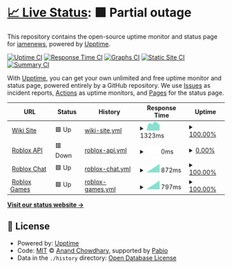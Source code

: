 # [📈 Live Status](https://status.dovedale.wiki): <!--live status--> **🟧 Partial outage**

This repository contains the open-source uptime monitor and status page for [iamenews](info.enews.link), powered by [Upptime](https://github.com/upptime/upptime).

[![Uptime CI](https://github.com/iamenews/wiki-uptime/workflows/Uptime%20CI/badge.svg)](https://github.com/iamenews/wiki-uptime/actions?query=workflow%3A%22Uptime+CI%22)
[![Response Time CI](https://github.com/iamenews/wiki-uptime/workflows/Response%20Time%20CI/badge.svg)](https://github.com/iamenews/wiki-uptime/actions?query=workflow%3A%22Response+Time+CI%22)
[![Graphs CI](https://github.com/iamenews/wiki-uptime/workflows/Graphs%20CI/badge.svg)](https://github.com/iamenews/wiki-uptime/actions?query=workflow%3A%22Graphs+CI%22)
[![Static Site CI](https://github.com/iamenews/wiki-uptime/workflows/Static%20Site%20CI/badge.svg)](https://github.com/iamenews/wiki-uptime/actions?query=workflow%3A%22Static+Site+CI%22)
[![Summary CI](https://github.com/iamenews/wiki-uptime/workflows/Summary%20CI/badge.svg)](https://github.com/iamenews/wiki-uptime/actions?query=workflow%3A%22Summary+CI%22)

With [Upptime](https://upptime.js.org), you can get your own unlimited and free uptime monitor and status page, powered entirely by a GitHub repository. We use [Issues](https://github.com/iamenews/wiki-uptime/issues) as incident reports, [Actions](https://github.com/iamenews/wiki-uptime/actions) as uptime monitors, and [Pages](https://status.dovedale.wiki) for the status page.

<!--start: status pages-->
<!-- This summary is generated by Upptime (https://github.com/upptime/upptime) -->
<!-- Do not edit this manually, your changes will be overwritten -->
<!-- prettier-ignore -->
| URL | Status | History | Response Time | Uptime |
| --- | ------ | ------- | ------------- | ------ |
| <img alt="" src="https://icons.duckduckgo.com/ip3/dovedale.wiki.ico" height="13"> [Wiki Site](https://dovedale.wiki) | 🟩 Up | [wiki-site.yml](https://github.com/iamenews/wiki-uptime/commits/HEAD/history/wiki-site.yml) | <details><summary><img alt="Response time graph" src="./graphs/wiki-site/response-time-week.png" height="20"> 1323ms</summary><br><a href="https://status.dovedale.wiki/history/wiki-site"><img alt="Response time 1323" src="https://img.shields.io/endpoint?url=https%3A%2F%2Fraw.githubusercontent.com%2Fiamenews%2Fwiki-uptime%2FHEAD%2Fapi%2Fwiki-site%2Fresponse-time.json"></a><br><a href="https://status.dovedale.wiki/history/wiki-site"><img alt="24-hour response time 1323" src="https://img.shields.io/endpoint?url=https%3A%2F%2Fraw.githubusercontent.com%2Fiamenews%2Fwiki-uptime%2FHEAD%2Fapi%2Fwiki-site%2Fresponse-time-day.json"></a><br><a href="https://status.dovedale.wiki/history/wiki-site"><img alt="7-day response time 1323" src="https://img.shields.io/endpoint?url=https%3A%2F%2Fraw.githubusercontent.com%2Fiamenews%2Fwiki-uptime%2FHEAD%2Fapi%2Fwiki-site%2Fresponse-time-week.json"></a><br><a href="https://status.dovedale.wiki/history/wiki-site"><img alt="30-day response time 1323" src="https://img.shields.io/endpoint?url=https%3A%2F%2Fraw.githubusercontent.com%2Fiamenews%2Fwiki-uptime%2FHEAD%2Fapi%2Fwiki-site%2Fresponse-time-month.json"></a><br><a href="https://status.dovedale.wiki/history/wiki-site"><img alt="1-year response time 1323" src="https://img.shields.io/endpoint?url=https%3A%2F%2Fraw.githubusercontent.com%2Fiamenews%2Fwiki-uptime%2FHEAD%2Fapi%2Fwiki-site%2Fresponse-time-year.json"></a></details> | <details><summary><a href="https://status.dovedale.wiki/history/wiki-site">100.00%</a></summary><a href="https://status.dovedale.wiki/history/wiki-site"><img alt="All-time uptime 100.00%" src="https://img.shields.io/endpoint?url=https%3A%2F%2Fraw.githubusercontent.com%2Fiamenews%2Fwiki-uptime%2FHEAD%2Fapi%2Fwiki-site%2Fuptime.json"></a><br><a href="https://status.dovedale.wiki/history/wiki-site"><img alt="24-hour uptime 100.00%" src="https://img.shields.io/endpoint?url=https%3A%2F%2Fraw.githubusercontent.com%2Fiamenews%2Fwiki-uptime%2FHEAD%2Fapi%2Fwiki-site%2Fuptime-day.json"></a><br><a href="https://status.dovedale.wiki/history/wiki-site"><img alt="7-day uptime 100.00%" src="https://img.shields.io/endpoint?url=https%3A%2F%2Fraw.githubusercontent.com%2Fiamenews%2Fwiki-uptime%2FHEAD%2Fapi%2Fwiki-site%2Fuptime-week.json"></a><br><a href="https://status.dovedale.wiki/history/wiki-site"><img alt="30-day uptime 100.00%" src="https://img.shields.io/endpoint?url=https%3A%2F%2Fraw.githubusercontent.com%2Fiamenews%2Fwiki-uptime%2FHEAD%2Fapi%2Fwiki-site%2Fuptime-month.json"></a><br><a href="https://status.dovedale.wiki/history/wiki-site"><img alt="1-year uptime 100.00%" src="https://img.shields.io/endpoint?url=https%3A%2F%2Fraw.githubusercontent.com%2Fiamenews%2Fwiki-uptime%2FHEAD%2Fapi%2Fwiki-site%2Fuptime-year.json"></a></details>
| <img alt="" src="https://icons.duckduckgo.com/ip3/null.ico" height="13"> [Roblox API](api.roblox.com) | 🟥 Down | [roblox-api.yml](https://github.com/iamenews/wiki-uptime/commits/HEAD/history/roblox-api.yml) | <details><summary><img alt="Response time graph" src="./graphs/roblox-api/response-time-week.png" height="20"> 0ms</summary><br><a href="https://status.dovedale.wiki/history/roblox-api"><img alt="Response time 0" src="https://img.shields.io/endpoint?url=https%3A%2F%2Fraw.githubusercontent.com%2Fiamenews%2Fwiki-uptime%2FHEAD%2Fapi%2Froblox-api%2Fresponse-time.json"></a><br><a href="https://status.dovedale.wiki/history/roblox-api"><img alt="24-hour response time 0" src="https://img.shields.io/endpoint?url=https%3A%2F%2Fraw.githubusercontent.com%2Fiamenews%2Fwiki-uptime%2FHEAD%2Fapi%2Froblox-api%2Fresponse-time-day.json"></a><br><a href="https://status.dovedale.wiki/history/roblox-api"><img alt="7-day response time 0" src="https://img.shields.io/endpoint?url=https%3A%2F%2Fraw.githubusercontent.com%2Fiamenews%2Fwiki-uptime%2FHEAD%2Fapi%2Froblox-api%2Fresponse-time-week.json"></a><br><a href="https://status.dovedale.wiki/history/roblox-api"><img alt="30-day response time 0" src="https://img.shields.io/endpoint?url=https%3A%2F%2Fraw.githubusercontent.com%2Fiamenews%2Fwiki-uptime%2FHEAD%2Fapi%2Froblox-api%2Fresponse-time-month.json"></a><br><a href="https://status.dovedale.wiki/history/roblox-api"><img alt="1-year response time 0" src="https://img.shields.io/endpoint?url=https%3A%2F%2Fraw.githubusercontent.com%2Fiamenews%2Fwiki-uptime%2FHEAD%2Fapi%2Froblox-api%2Fresponse-time-year.json"></a></details> | <details><summary><a href="https://status.dovedale.wiki/history/roblox-api">0.00%</a></summary><a href="https://status.dovedale.wiki/history/roblox-api"><img alt="All-time uptime 0.00%" src="https://img.shields.io/endpoint?url=https%3A%2F%2Fraw.githubusercontent.com%2Fiamenews%2Fwiki-uptime%2FHEAD%2Fapi%2Froblox-api%2Fuptime.json"></a><br><a href="https://status.dovedale.wiki/history/roblox-api"><img alt="24-hour uptime 0.00%" src="https://img.shields.io/endpoint?url=https%3A%2F%2Fraw.githubusercontent.com%2Fiamenews%2Fwiki-uptime%2FHEAD%2Fapi%2Froblox-api%2Fuptime-day.json"></a><br><a href="https://status.dovedale.wiki/history/roblox-api"><img alt="7-day uptime 0.00%" src="https://img.shields.io/endpoint?url=https%3A%2F%2Fraw.githubusercontent.com%2Fiamenews%2Fwiki-uptime%2FHEAD%2Fapi%2Froblox-api%2Fuptime-week.json"></a><br><a href="https://status.dovedale.wiki/history/roblox-api"><img alt="30-day uptime 0.00%" src="https://img.shields.io/endpoint?url=https%3A%2F%2Fraw.githubusercontent.com%2Fiamenews%2Fwiki-uptime%2FHEAD%2Fapi%2Froblox-api%2Fuptime-month.json"></a><br><a href="https://status.dovedale.wiki/history/roblox-api"><img alt="1-year uptime 0.00%" src="https://img.shields.io/endpoint?url=https%3A%2F%2Fraw.githubusercontent.com%2Fiamenews%2Fwiki-uptime%2FHEAD%2Fapi%2Froblox-api%2Fuptime-year.json"></a></details>
| <img alt="" src="https://icons.duckduckgo.com/ip3/null.ico" height="13"> [Roblox Chat](chat.roblox.com) | 🟩 Up | [roblox-chat.yml](https://github.com/iamenews/wiki-uptime/commits/HEAD/history/roblox-chat.yml) | <details><summary><img alt="Response time graph" src="./graphs/roblox-chat/response-time-week.png" height="20"> 872ms</summary><br><a href="https://status.dovedale.wiki/history/roblox-chat"><img alt="Response time 872" src="https://img.shields.io/endpoint?url=https%3A%2F%2Fraw.githubusercontent.com%2Fiamenews%2Fwiki-uptime%2FHEAD%2Fapi%2Froblox-chat%2Fresponse-time.json"></a><br><a href="https://status.dovedale.wiki/history/roblox-chat"><img alt="24-hour response time 872" src="https://img.shields.io/endpoint?url=https%3A%2F%2Fraw.githubusercontent.com%2Fiamenews%2Fwiki-uptime%2FHEAD%2Fapi%2Froblox-chat%2Fresponse-time-day.json"></a><br><a href="https://status.dovedale.wiki/history/roblox-chat"><img alt="7-day response time 872" src="https://img.shields.io/endpoint?url=https%3A%2F%2Fraw.githubusercontent.com%2Fiamenews%2Fwiki-uptime%2FHEAD%2Fapi%2Froblox-chat%2Fresponse-time-week.json"></a><br><a href="https://status.dovedale.wiki/history/roblox-chat"><img alt="30-day response time 872" src="https://img.shields.io/endpoint?url=https%3A%2F%2Fraw.githubusercontent.com%2Fiamenews%2Fwiki-uptime%2FHEAD%2Fapi%2Froblox-chat%2Fresponse-time-month.json"></a><br><a href="https://status.dovedale.wiki/history/roblox-chat"><img alt="1-year response time 872" src="https://img.shields.io/endpoint?url=https%3A%2F%2Fraw.githubusercontent.com%2Fiamenews%2Fwiki-uptime%2FHEAD%2Fapi%2Froblox-chat%2Fresponse-time-year.json"></a></details> | <details><summary><a href="https://status.dovedale.wiki/history/roblox-chat">100.00%</a></summary><a href="https://status.dovedale.wiki/history/roblox-chat"><img alt="All-time uptime 100.00%" src="https://img.shields.io/endpoint?url=https%3A%2F%2Fraw.githubusercontent.com%2Fiamenews%2Fwiki-uptime%2FHEAD%2Fapi%2Froblox-chat%2Fuptime.json"></a><br><a href="https://status.dovedale.wiki/history/roblox-chat"><img alt="24-hour uptime 100.00%" src="https://img.shields.io/endpoint?url=https%3A%2F%2Fraw.githubusercontent.com%2Fiamenews%2Fwiki-uptime%2FHEAD%2Fapi%2Froblox-chat%2Fuptime-day.json"></a><br><a href="https://status.dovedale.wiki/history/roblox-chat"><img alt="7-day uptime 100.00%" src="https://img.shields.io/endpoint?url=https%3A%2F%2Fraw.githubusercontent.com%2Fiamenews%2Fwiki-uptime%2FHEAD%2Fapi%2Froblox-chat%2Fuptime-week.json"></a><br><a href="https://status.dovedale.wiki/history/roblox-chat"><img alt="30-day uptime 100.00%" src="https://img.shields.io/endpoint?url=https%3A%2F%2Fraw.githubusercontent.com%2Fiamenews%2Fwiki-uptime%2FHEAD%2Fapi%2Froblox-chat%2Fuptime-month.json"></a><br><a href="https://status.dovedale.wiki/history/roblox-chat"><img alt="1-year uptime 100.00%" src="https://img.shields.io/endpoint?url=https%3A%2F%2Fraw.githubusercontent.com%2Fiamenews%2Fwiki-uptime%2FHEAD%2Fapi%2Froblox-chat%2Fuptime-year.json"></a></details>
| <img alt="" src="https://icons.duckduckgo.com/ip3/null.ico" height="13"> [Roblox Games](games.roblox.com) | 🟩 Up | [roblox-games.yml](https://github.com/iamenews/wiki-uptime/commits/HEAD/history/roblox-games.yml) | <details><summary><img alt="Response time graph" src="./graphs/roblox-games/response-time-week.png" height="20"> 797ms</summary><br><a href="https://status.dovedale.wiki/history/roblox-games"><img alt="Response time 797" src="https://img.shields.io/endpoint?url=https%3A%2F%2Fraw.githubusercontent.com%2Fiamenews%2Fwiki-uptime%2FHEAD%2Fapi%2Froblox-games%2Fresponse-time.json"></a><br><a href="https://status.dovedale.wiki/history/roblox-games"><img alt="24-hour response time 797" src="https://img.shields.io/endpoint?url=https%3A%2F%2Fraw.githubusercontent.com%2Fiamenews%2Fwiki-uptime%2FHEAD%2Fapi%2Froblox-games%2Fresponse-time-day.json"></a><br><a href="https://status.dovedale.wiki/history/roblox-games"><img alt="7-day response time 797" src="https://img.shields.io/endpoint?url=https%3A%2F%2Fraw.githubusercontent.com%2Fiamenews%2Fwiki-uptime%2FHEAD%2Fapi%2Froblox-games%2Fresponse-time-week.json"></a><br><a href="https://status.dovedale.wiki/history/roblox-games"><img alt="30-day response time 797" src="https://img.shields.io/endpoint?url=https%3A%2F%2Fraw.githubusercontent.com%2Fiamenews%2Fwiki-uptime%2FHEAD%2Fapi%2Froblox-games%2Fresponse-time-month.json"></a><br><a href="https://status.dovedale.wiki/history/roblox-games"><img alt="1-year response time 797" src="https://img.shields.io/endpoint?url=https%3A%2F%2Fraw.githubusercontent.com%2Fiamenews%2Fwiki-uptime%2FHEAD%2Fapi%2Froblox-games%2Fresponse-time-year.json"></a></details> | <details><summary><a href="https://status.dovedale.wiki/history/roblox-games">100.00%</a></summary><a href="https://status.dovedale.wiki/history/roblox-games"><img alt="All-time uptime 100.00%" src="https://img.shields.io/endpoint?url=https%3A%2F%2Fraw.githubusercontent.com%2Fiamenews%2Fwiki-uptime%2FHEAD%2Fapi%2Froblox-games%2Fuptime.json"></a><br><a href="https://status.dovedale.wiki/history/roblox-games"><img alt="24-hour uptime 100.00%" src="https://img.shields.io/endpoint?url=https%3A%2F%2Fraw.githubusercontent.com%2Fiamenews%2Fwiki-uptime%2FHEAD%2Fapi%2Froblox-games%2Fuptime-day.json"></a><br><a href="https://status.dovedale.wiki/history/roblox-games"><img alt="7-day uptime 100.00%" src="https://img.shields.io/endpoint?url=https%3A%2F%2Fraw.githubusercontent.com%2Fiamenews%2Fwiki-uptime%2FHEAD%2Fapi%2Froblox-games%2Fuptime-week.json"></a><br><a href="https://status.dovedale.wiki/history/roblox-games"><img alt="30-day uptime 100.00%" src="https://img.shields.io/endpoint?url=https%3A%2F%2Fraw.githubusercontent.com%2Fiamenews%2Fwiki-uptime%2FHEAD%2Fapi%2Froblox-games%2Fuptime-month.json"></a><br><a href="https://status.dovedale.wiki/history/roblox-games"><img alt="1-year uptime 100.00%" src="https://img.shields.io/endpoint?url=https%3A%2F%2Fraw.githubusercontent.com%2Fiamenews%2Fwiki-uptime%2FHEAD%2Fapi%2Froblox-games%2Fuptime-year.json"></a></details>

<!--end: status pages-->

[**Visit our status website →**](https://status.dovedale.wiki)

## 📄 License

- Powered by: [Upptime](https://github.com/upptime/upptime)
- Code: [MIT](./LICENSE) © [Anand Chowdhary](https://anandchowdhary.com), supported by [Pabio](https://pabio.com)
- Data in the `./history` directory: [Open Database License](https://opendatacommons.org/licenses/odbl/1-0/)
